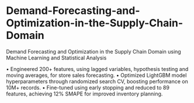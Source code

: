 # Demand-Forecasting-and-Optimization-in-the-Supply-Chain-Domain
Demand Forecasting and Optimization in the Supply Chain Domain using Machine Learning and Statistical Analysis

• Engineered 200+ features, using lagged variables, hypothesis testing and moving averages, for store sales forecasting.
• Optimized LightGBM model hyperparameters through randomized search CV, boosting performance on 10M+ records.
• Fine-tuned using early stopping and reduced to 89 features, achieving 12% SMAPE for improved inventory planning.
